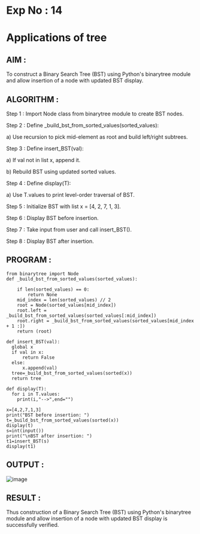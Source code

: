 # Exp No : 14
# Applications of tree

## AIM : 

To construct a Binary Search Tree (BST) using Python's binarytree module and allow insertion of a node with updated BST display.

## ALGORITHM :

Step 1 : Import Node class from binarytree module to create BST nodes.

Step 2 : Define _build_bst_from_sorted_values(sorted_values):

a) Use recursion to pick mid-element as root and build left/right subtrees.

Step 3 : Define insert_BST(val):

a) If val not in list x, append it.

b) Rebuild BST using updated sorted values.

Step 4 : Define display(T):

a) Use T.values to print level-order traversal of BST.

Step 5 : Initialize BST with list x = [4, 2, 7, 1, 3].

Step 6 : Display BST before insertion.

Step 7 : Take input from user and call insert_BST().

Step 8 : Display BST after insertion.
 
## PROGRAM :

```
from binarytree import Node
def _build_bst_from_sorted_values(sorted_values):
    
    if len(sorted_values) == 0:
        return None
    mid_index = len(sorted_values) // 2
    root = Node(sorted_values[mid_index])
    root.left = _build_bst_from_sorted_values(sorted_values[:mid_index])
    root.right = _build_bst_from_sorted_values(sorted_values[mid_index + 1 :])  
    return (root)

def insert_BST(val):
  global x
  if val in x:
      return False
  else:
      x.append(val)
  tree=_build_bst_from_sorted_values(sorted(x))
  return tree

def display(T):
  for i in T.values:
    print(i,"-->",end="")

x=[4,2,7,1,3]
print("BST before insertion: ")
t=_build_bst_from_sorted_values(sorted(x))
display(t)
s=int(input())
print("\nBST after insertion: ")
t1=insert_BST(s)
display(t1)
```

## OUTPUT : 

![image](https://github.com/user-attachments/assets/b25f8051-cb82-4148-816f-50fb085c411a)

## RESULT :

Thus construction of a Binary Search Tree (BST) using Python's binarytree module and allow insertion of a node with updated BST display is successfully verified.

